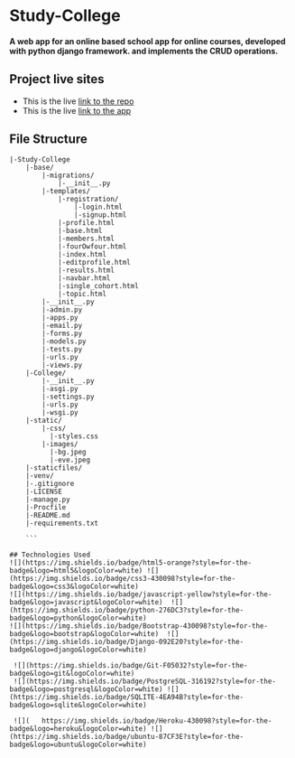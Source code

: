 # Study-College
#### A web app for an online based school app for online courses, developed with python django framework. and implements the CRUD operations.


## Project live sites
  * This is the live [link to the repo ](https://github.com/omololevy/study-college) <br>
  * This is the live [link to the app ](https://study-college.herokuapp.com/)
## File Structure

```
|-Study-College
    |-base/
        |-migrations/
            |-__init__.py
        |-templates/
            |-registration/
                |-login.html
                |-signup.html
            |-profile.html
            |-base.html
            |-members.html
            |-fourOwfour.html
            |-index.html
            |-editprofile.html
            |-results.html
            |-navbar.html
            |-single_cohort.html
            |-topic.html
        |-__init__.py
        |-admin.py
        |-apps.py
        |-email.py
        |-forms.py
        |-models.py
        |-tests.py
        |-urls.py
        |-views.py
    |-College/
        |-__init__.py
        |-asgi.py
        |-settings.py
        |-urls.py
        |-wsgi.py  
    |-static/
        |-css/
          |-styles.css
        |-images/
          |-bg.jpeg
          |-eve.jpeg
    |-staticfiles/
    |-venv/
    |-.gitignore
    |-LICENSE
    |-manage.py
    |-Procfile
    |-README.md
    |-requirements.txt

    ```

## Technologies Used
![](https://img.shields.io/badge/html5-orange?style=for-the-badge&logo=html5&logoColor=white) ![](https://img.shields.io/badge/css3-430098?style=for-the-badge&logo=css3&logoColor=white)
![](https://img.shields.io/badge/javascript-yellow?style=for-the-badge&logo=javascript&logoColor=white)  ![](https://img.shields.io/badge/python-276DC3?style=for-the-badge&logo=python&logoColor=white)
![](https://img.shields.io/badge/Bootstrap-430098?style=for-the-badge&logo=bootstrap&logoColor=white)  ![](https://img.shields.io/badge/Django-092E20?style=for-the-badge&logo=django&logoColor=white) 

 ![](https://img.shields.io/badge/Git-F05032?style=for-the-badge&logo=git&logoColor=white)
 ![](https://img.shields.io/badge/PostgreSQL-316192?style=for-the-badge&logo=postgresql&logoColor=white) ![](https://img.shields.io/badge/SQLITE-4EA94B?style=for-the-badge&logo=sqlite&logoColor=white) 

 ![](	https://img.shields.io/badge/Heroku-430098?style=for-the-badge&logo=heroku&logoColor=white) ![](https://img.shields.io/badge/ubuntu-87CF3E?style=for-the-badge&logo=ubuntu&logoColor=white)


